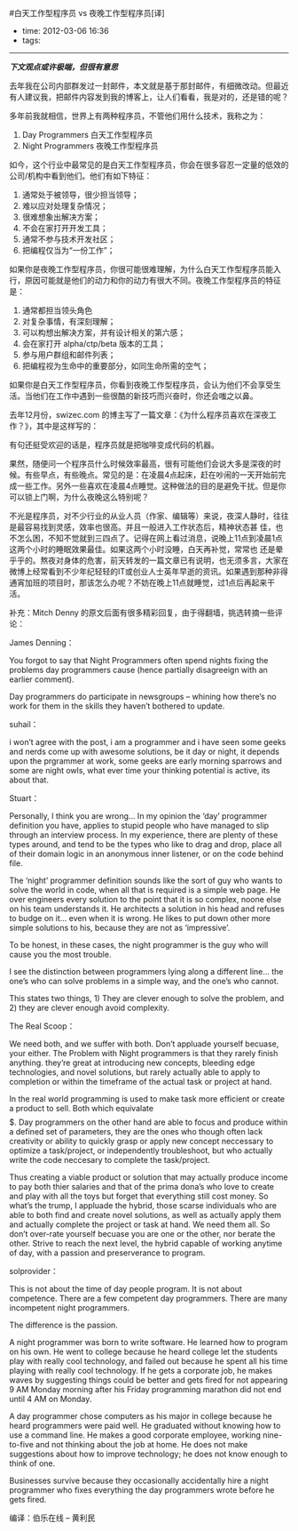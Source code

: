 #白天工作型程序员 vs 夜晚工作型程序员[译]

- time: 2012-03-06 16:36
- tags: 

---

***下文观点或许极端，但很有意思***

去年我在公司内部群发过一封邮件，本文就是基于那封邮件，有细微改动。但最近有人建议我，把邮件内容发到我的博客上，让人们看看，我是对的，还是错的呢？

多年前我就相信，世界上有两种程序员，不管他们用什么技术，我称之为：

1. Day Programmers 白天工作型程序员
2. Night Programmers 夜晚工作型程序员

如今，这个行业中最常见的是白天工作型程序员，你会在很多容忍一定量的低效的公司/机构中看到他们。他们有如下特征：

1. 通常处于被领导，很少担当领导；
2. 难以应对处理复杂情况；
3. 很难想象出解决方案；
4. 不会在家打开开发工具；
5. 通常不参与技术开发社区；
6. 把编程仅当为“一份工作”；

如果你是夜晚工作型程序员，你很可能很难理解，为什么白天工作型程序员能入行，原因可能就是他们的动力和你的动力有很大不同。夜晚工作型程序员的特征是：

1. 通常都担当领头角色
2. 对复杂事情，有深刻理解；
3. 可以构想出解决方案，并有设计相关的第六感；
4. 会在家打开 alpha/ctp/beta 版本的工具；
5. 参与用户群组和邮件列表；
6. 把编程视为生命中的重要部分，如同生命所需的空气；

如果你是白天工作型程序员，你看到夜晚工作型程序员，会认为他们不会享受生活。当他们在工作中遇到一些很酷的新技巧而兴奋时，你还会嗤之以鼻。


去年12月份，swizec.com 的博主写了一篇文章：《为什么程序员喜欢在深夜工作？》，其中是这样写的：

有句还挺受欢迎的话是，程序员就是把咖啡变成代码的机器。

果然，随便问一个程序员什么时候效率最高，很有可能他们会说大多是深夜的时候。有些早点，有些晚点。常见的是：在凌晨4点起床，赶在吵闹的一天开始前完成一些工作。另外一些喜欢在凌晨4点睡觉。这种做法的目的是避免干扰。但是你可以锁上门啊，为什么夜晚这么特别呢？

不光是程序员，对不少行业的从业人员（作家、编辑等）来说，夜深人静时，往往是最容易找到灵感，效率也很高。并且一般进入工作状态后，精神状态甚 佳，也不怎么困，不知不觉就到三四点了。记得在网上看过消息，说晚上11点到凌晨1点这两个小时的睡眠效果最佳。如果这两个小时没睡，白天再补觉，常常也 还是晕乎乎的。熬夜对身体的危害，前天转发的一篇文章已有说明，也无须多言，大家在微博上经常看到不少年纪轻轻的IT或创业人士英年早逝的资讯。如果遇到那种非得通宵加班的项目时，那该怎么办呢？不妨在晚上11点就睡觉，过1点后再起来干活。

补充：Mitch Denny 的原文后面有很多精彩回复，由于得翻墙，挑选转摘一些评论：

James Denning：

You forgot to say that Night Programmers often spend nights fixing the problems day programmers cause (hence partially disagreeign with an earlier comment).

Day programmers do participate in newsgroups – whining how there’s no work for them in the skills they haven’t bothered to update.

suhail：

i won’t agree with the post, i am a programmer and i have seen some geeks and nerds come up with awesome solutions, be it day or night, it depends upon the prgrammer at work, some geeks are early morning sparrows and some are night owls, what ever time your thinking potential is active, its about that.

Stuart：

Personally, I think you are wrong… In my opinion the ‘day’ programmer definition you have, applies to stupid people who have managed to slip through an interview process. In my experience, there are plenty of these types around, and tend to be the types who like to drag and drop, place all of their domain logic in an anonymous inner listener, or on the code behind file.

The ‘night’ programmer definition sounds like the sort of guy who wants to solve the world in code, when all that is required is a simple web page. He over engineers every solution to the point that it is so complex, noone else on his team understands it. He architects a solution in his head and refuses to budge on it… even when it is wrong. He likes to put down other more simple solutions to his, because they are not as ‘impressive’.

To be honest, in these cases, the night programmer is the guy who will cause you the most trouble.

I see the distinction between programmers lying along a different line… the one’s who can solve problems in a simple way, and the one’s who cannot.

This states two things, 1) They are clever enough to solve the problem, and 2) they are clever enough avoid complexity.

The Real Scoop：

We need both, and we suffer with both. Don’t appluade yourself becuase, your either. The Problem with Night programmers is that they rarely finish anything. they’re great at introducing new concepts, bleeding edge technologies, and novel solutions, but rarely actually able to apply to completion or within the timeframe of the actual task or project at hand.

In the real world programming is used to make task more efficient or create a product to sell. Both which equivalate $$$$$. Day programmers on the other hand are able to focus and produce within a defined set of parameters, they are the ones who though often lack creativity or ability to quickly grasp or apply new concept neccessary to optimize a task/project, or independently troubleshoot, but who actually write the code neccesary to complete the task/project.

Thus creating a viable product or solution that may actually produce income to pay both thier salaries and that of the prima dona’s who love to create and play with all the toys but forget that everything still cost money. So what’s the trump, I appluade the hybrid, those scarse individuals who are able to both find and create novel solutions, as well as actually apply them and actually complete the project or task at hand. We need them all. So don’t over-rate yourself becuase you are one or the other, nor berate the other. Strive to reach the next level, the hybrid capable of working anytime of day, with a passion and preserverance to program.

solprovider：

This is not about the time of day people program. It is not about competence. There are a few competent day programmers. There are many incompetent night programmers.

The difference is the passion.

A night programmer was born to write software. He learned how to program on his own. He went to college because he heard college let the students play with really cool technology, and failed out because he spent all his time playing with really cool technology. If he gets a corporate job, he makes waves by suggesting things could be better and gets fired for not appearing 9 AM Monday morning after his Friday programming marathon did not end until 4 AM on Monday.

A day programmer chose computers as his major in college because he heard programmers were paid well. He graduated without knowing how to use a command line. He makes a good corporate employee, working nine-to-five and not thinking about the job at home. He does not make suggestions about how to improve technology; he does not know enough to think of one.

Businesses survive because they occasionally accidentally hire a night programmer who fixes everything the day programmers wrote before he gets fired.

编译：伯乐在线 – 黄利民